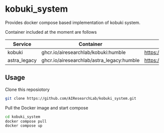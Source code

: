 # kobuki_system

Provides docker compose based implementation of kobuki system.

Container included at the moment are follows

| Service       | Container                                  | Repository                                        |
| ---           | ---                                        | ---                                               |
|kobuki         | ghcr.io/airesearchlab/kobuki:humble        | https://github.com/AIResearchLab/kobuki           |
|astra_legacy   | ghcr.io/airesearchlab/astra_legacy:humble  | https://github.com/AIResearchLab/astra_legacy_ros | 


## Usage

Clone this reposiotory

```bash
git clone https://github.com/AIResearchLab/kobuki_system.git
```

Pull the Docker image and start compose

```bash
cd kobuki_system
docker compose pull
docker compose up
```
